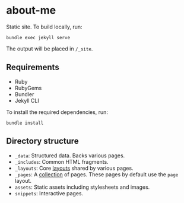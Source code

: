 # about-me

Static site. To build locally, run:

```shell
bundle exec jekyll serve
```

The output will be placed in `/_site`.

## Requirements

- Ruby
- RubyGems
- Bundler
- Jekyll CLI

To install the required dependencies, run:

```shell
bundle install
```

## Directory structure

- `_data`: Structured data. Backs various pages.
- `_includes`: Common HTML fragments.
- `_layouts`: Core [layouts] shared by various pages.
- `_pages`: A [collection] of pages. These pages by default use the `page` layout.
- `assets`: Static assets including stylesheets and images.
- `snippets`: Interactive pages.

[layouts]: https://jekyllrb.com/docs/layouts/
[collection]: https://jekyllrb.com/docs/collections/